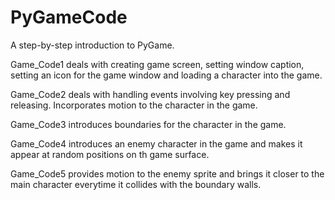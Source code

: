 # PyGameCode
A step-by-step introduction to PyGame.
<p>Game_Code1 deals with creating game screen, setting window caption, setting an icon for the game window and loading a character into the game.</p>
<p>Game_Code2 deals with handling events involving key pressing and releasing. Incorporates motion to the character in the game.</p>
<p>Game_Code3 introduces boundaries for the character in the game.</p> 
<p>Game_Code4 introduces an enemy character in the game and makes it appear at random positions on th game surface.</p> 
<p>Game_Code5 provides motion to the enemy sprite and brings it closer to the main character everytime it collides with the boundary walls.</p> 

